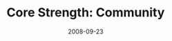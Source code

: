 ---
layout: music 
title: "Core Strength: Community"
series: "Core Strength"
date: 2008-09-23 
description: "Brian Tome discusses how being in community with others is another essential aspect of spiritual growth, another core 
discipline."
audio: "http://s3.amazonaws.com/crossroadsaudiomessages/092008ServiceAudio.mp3"
audio-duration: "30:59"
src: "http://www.crossroads.net/players/media/series/CoreStrength_190x110.gif"
---